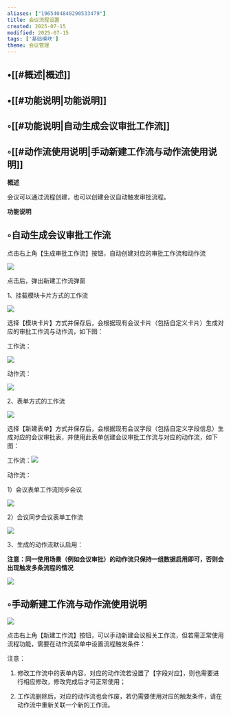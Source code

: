 ```yaml
---
aliases: ["1965404840290533479"]
title: 会议流程设置
created: 2025-07-15
modified: 2025-07-15
tags: ['基础模块']
theme: 会议管理
---
```


## •[[#概述|概述]]

## •[[#功能说明|功能说明]]

## ◦[[#功能说明|自动生成会议审批工作流]]

## ◦[[#动作流使用说明|手动新建工作流与动作流使用说明]]

**概述**

会议可以通过流程创建，也可以创建会议自动触发审批流程。

**功能说明**

## ◦自动生成会议审批工作流

点击右上角【生成审批工作流】按钮，自动创建对应的审批工作流和动作流

![](1634832aa6381c6e1c5a6230fa6f2b27.jpg)

点击后，弹出新建工作流弹窗

1、挂载模块卡片方式的工作流

![](91f4bb8d0ec4d73fd97f9259d611a5c2.jpg)

选择【模块卡片】方式并保存后，会根据现有会议卡片（包括自定义卡片）生成对应的审批工作流与动作流，如下图：

工作流：

![](50e82296fa639c0ea3ef395fc42fd2d9.jpg)

动作流：

![](f1d1a4c76c480b5f335b293927d95726.jpg)

2、表单方式的工作流

![](a268d9cc3fba0be64f31cb8fe4272e2f.jpg)

选择【新建表单】方式并保存后，会根据现有会议字段（包括自定义字段信息）生成对应的会议审批表，并使用此表单创建会议审批工作流与对应的动作流，如下图：

工作流：![](0038e61434f263eac2e19e100415f560.jpg)

动作流：

1）会议表单工作流同步会议

![](02365aa22857b5fe4bef7bdb453a82ca.jpg)

2）会议同步会议表单工作流

![](e50ca59de3bf0eb0a04d91aa88bca733.jpg)

3、生成的动作流默认启用：

**注意：同一使用场景（例如会议审批）的动作流只保持一组数据启用即可，否则会出现触发多条流程的情况**

![](78306cb843b895e01930bf725ec87d53.jpg)

## ◦手动新建工作流与动作流使用说明

![](b2f9a1ed061d954164434b26c4fe5ea5.jpg)

点击右上角【新建工作流】按钮，可以手动新建会议相关工作流，但若需正常使用流程功能，需要在动作流菜单中设置流程触发条件：

注意：

1. 修改工作流中的表单内容，对应的动作流若设置了【字段对应】，则也需要进行相应修改，修改完成后才可正常使用；

2. 工作流删除后，对应的动作流也会作废，若仍需要使用对应的触发条件，请在动作流中重新关联一个新的工作流。